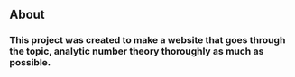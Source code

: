 ## About
### This project was created to make a website that goes through the topic, analytic number theory thoroughly as much as possible.